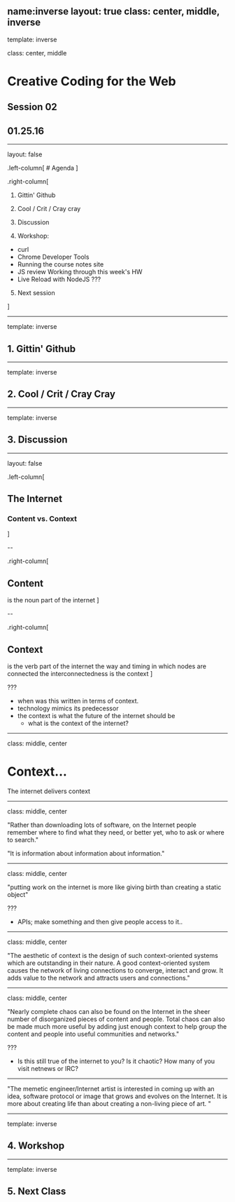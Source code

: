 name:inverse
layout: true
class: center, middle, inverse
---

template: inverse

class: center, middle

# Creative Coding for the Web
## Session 02
## 01.25.16

---
layout: false

.left-column[
	# Agenda
]

.right-column[

1. Gittin' Github

2. Cool / Crit / Cray cray

3. Discussion

4. Workshop:
  - curl
  - Chrome Developer Tools
  - Running the course notes site
  - JS review Working through this week's HW
  - Live Reload with NodeJS ???

5. Next session

]

---

template: inverse

## 1. Gittin' Github

---

template: inverse

## 2. Cool / Crit / Cray Cray

---

template: inverse

## 3. Discussion

---

layout: false

.left-column[
## The Internet
### Content vs. Context
]

--

.right-column[
## Content
is the noun part of the internet
]

--

.right-column[
## Context 
is the verb part of the internet
the way and timing in which nodes are connected
the interconnectedness is the context
]

???
* when was this written in terms of context.
* technology mimics its predecessor
* the context is what the future of the internet should be
  * what is the context of the internet?

---
class:  middle, center

# Context...

The internet delivers context

---
class:  middle, center


"Rather than downloading lots of software, on the Internet people remember where to find what they need, or better yet, who to ask or where to search."

"It is information about information about information."

---
class:  middle, center


"putting work on the internet is more like giving birth than creating a static object"

???
* APIs; make something and then give people access to it..

---

class:  middle, center

"The aesthetic of context is the design of such context-oriented systems which are outstanding in their nature. A good context-oriented system causes the network of living connections to converge, interact and grow. It adds value to the network and attracts users and connections."

---

class:  middle, center

"Nearly complete chaos can also be found on the Internet in the sheer number of disorganized pieces of content and people. Total chaos can also be made much more useful by adding just enough context to help group the content and people into useful communities and networks."

???

* Is this still true of the internet to you? Is it chaotic? How many of you visit netnews or IRC?

---

"The memetic engineer/Internet artist is interested in coming up with an idea, software protocol or image that grows and evolves on the Internet. It is more about creating life than about creating a non-living piece of art. "


---


template: inverse

## 4. Workshop

---

template: inverse

## 5. Next Class
